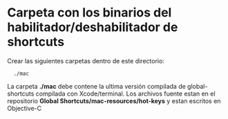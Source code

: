 # Carpeta con los binarios del habilitador/deshabilitador de shortcuts

Crear las siguientes carpetas dentro de este directorio:
     
      ./mac

La carpeta **./mac** debe contene la ultima versión compilada
de global-shortcuts compilada con Xcode/terminal. Los archivos
fuente estan en el repositorio **Global Shortcuts/mac-resources/hot-keys**
y estan escritos en Objective-C
